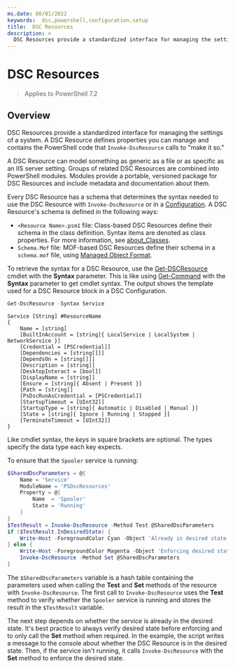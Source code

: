```yaml
---
ms.date: 08/01/2022
keywords:  dsc,powershell,configuration,setup
title:  DSC Resources
description: >
  DSC Resources provide a standardized interface for managing the settings of a system.
---
```


# DSC Resources

> Applies to PowerShell 7.2

## Overview

DSC Resources provide a standardized interface for managing the settings of a system. A DSC Resource
defines properties you can manage and contains the PowerShell code that `Invoke-DscResource` calls
to "make it so."

A DSC Resource can model something as generic as a file or as specific as an IIS server setting.
Groups of related DSC Resources are combined into PowerShell modules. Modules provide a portable,
versioned package for DSC Resources and include metadata and documentation about them.

Every DSC Resource has a schema that determines the syntax needed to use the DSC Resource with
`Invoke-DscResource` or in a [Configuration][1]. A DSC Resource's schema is defined in the following
ways:

- `<Resource Name>.psm1` file: Class-based DSC Resources define their schema in the class
  definition. Syntax items are denoted as class properties. For more information, see
  [about_Classes][2].
- `Schema.Mof` file: MOF-based DSC Resources define their schema in a `schema.mof` file, using
  [Managed Object Format][3].

To retrieve the syntax for a DSC Resource, use the [Get-DSCResource][4] cmdlet with the **Syntax**
parameter. This is like using [Get-Command][5] with the **Syntax** parameter to get cmdlet syntax.
The output shows the template used for a DSC Resource block in a DSC Configuration.

```powershell
Get-DscResource -Syntax Service
```

```output
Service [String] #ResourceName
{
    Name = [string]
    [BuiltInAccount = [string]{ LocalService | LocalSystem | NetworkService }]
    [Credential = [PSCredential]]
    [Dependencies = [string[]]]
    [DependsOn = [string[]]]
    [Description = [string]]
    [DesktopInteract = [bool]]
    [DisplayName = [string]]
    [Ensure = [string]{ Absent | Present }]
    [Path = [string]]
    [PsDscRunAsCredential = [PSCredential]]
    [StartupTimeout = [UInt32]]
    [StartupType = [string]{ Automatic | Disabled | Manual }]
    [State = [string]{ Ignore | Running | Stopped }]
    [TerminateTimeout = [UInt32]]
}
```

Like cmdlet syntax, the _keys_ in square brackets are optional. The types specify the data type each
key expects.

To ensure that the `Spooler` service is running:

```powershell
$SharedDscParameters = @{
    Name = 'Service'
    ModuleName = 'PSDscResources'
    Property = @{
        Name  = 'Spooler'
        State = 'Running'
    }
}
$TestResult = Invoke-DscResource -Method Test @SharedDscParameters
if ($TestResult.InDesiredState) {
    Write-Host -ForegroundColor Cyan -Object 'Already in desired state.'
} else {
    Write-Host -ForegroundColor Magenta -Object 'Enforcing desired state.'
    Invoke-DscResource -Method Set @SharedDscParameters
}
```

The `$SharedDscParameters` variable is a hash table containing the parameters used when calling the
**Test** and **Set** methods of the resource with `Invoke-DscResource`. The first call to
`Invoke-DscResource` uses the **Test** method to verify whether the `Spooler` service is running and
stores the result in the `$TestResult` variable.

The next step depends on whether the service is already in the desired state. It's best practice to
always verify desired state before enforcing and to only call the **Set** method when required. In
the example, the script writes a message to the console about whether the DSC Resource is in the
desired state. Then, if the service isn't running, it calls `Invoke-DscResource` with the **Set**
method to enforce the desired state.

<!--
    Potentially we should say these are not meant to be used. It's unclear how (if at all) they will
    interact with v2 and the built-in resources are out of date. The links are all also broken and
    I don't think there's any such thing as "built-in" resources anymore. Anything that _is_ in the
    box is DSC v1.1 and there are caveats there we need to document.

## Types of resources

Windows comes with built in resources and Linux has OS specific resources. There are resources for
package management resources as well as
[community owned and maintained resources](https://github.com/dsccommunity). You can use the above
steps to determine the syntax of these resources and how to use them. The pages that serve these
resources have been archived under **Reference**.

### Windows built-in resources

- [Archive Resource](../reference/resources/windows/archiveResource.md)
- [Environment Resource](../reference/resources/windows/environmentResource.md)
- [File Resource](../reference/resources/windows/fileResource.md)
- [Group Resource](../reference/resources/windows/groupResource.md)
- [GroupSet Resource](../reference/resources/windows/groupSetResource.md)
- [Log Resource](../reference/resources/windows/logResource.md)
- [Package Resource](../reference/resources/windows/packageResource.md)
- [ProcessSet Resource](../reference/resources/windows/ProcessSetResource.md)
- [Registry Resource](../reference/resources/windows/registryResource.md)
- [Script Resource](../reference/resources/windows/scriptResource.md)
- [Service Resource](../reference/resources/windows/serviceResource.md)
- [ServiceSet Resource](../reference/resources/windows/serviceSetResource.md)
- [User Resource](../reference/resources/windows/userResource.md)
- [WindowsFeature Resource](../reference/resources/windows/windowsFeatureResource.md)
- [WindowsFeatureSet Resource](../reference/resources/windows/windowsFeatureSetResource.md)
- [WindowsOptionalFeature Resource](../reference/resources/windows/windowsOptionalFeatureResource.md)
- [WindowsOptionalFeatureSet Resource](../reference/resources/windows/windowsOptionalFeatureSetResource.md)
- [WindowsPackageCabResource Resource](../reference/resources/windows/windowsPackageCabResource.md)
- [WindowsProcess Resource](../reference/resources/windows/windowsProcessResource.md)

### Package Management resources

- [PackageManagement Resource](../reference/resources/packagemanagement/PackageManagementDscResource.md)
- [PackageManagementSource Resource](../reference/resources/packagemanagement/PackageManagementSourceDscResource.md)

#### Linux resources

- [Linux Archive Resource](../reference/resources/linux/lnxArchiveResource.md)
- [Linux Environment Resource](../reference/resources/linux/lnxEnvironmentResource.md)
- [Linux FileLine Resource](../reference/resources/linux/lnxFileLineResource.md)
- [Linux File Resource](../reference/resources/linux/lnxFileResource.md)
- [Linux Group Resource](../reference/resources/linux/lnxGroupResource.md)
- [Linux Package Resource](../reference/resources/linux/lnxPackageResource.md)
- [Linux Script Resource](../reference/resources/linux/lnxScriptResource.md)
- [Linux Service Resource](../reference/resources/linux/lnxServiceResource.md)
- [Linux SshAuthorizedKeys Resource](../reference/resources/linux/lnxSshAuthorizedKeysResource.md)
- [Linux User Resource](../reference/resources/linux/lnxUserResource.md)

-->

<!-- Reference Links -->

[1]: ../configurations/configurations.md
[2]: /powershell/module/psdesiredstateconfiguration/about/about_classes_and_dsc
[3]: /windows/desktop/wmisdk/managed-object-format--mof-
[4]: /powershell/module/PSDesiredStateConfiguration/Get-DscResource
[5]: /powershell/module/microsoft.powershell.core/get-command

